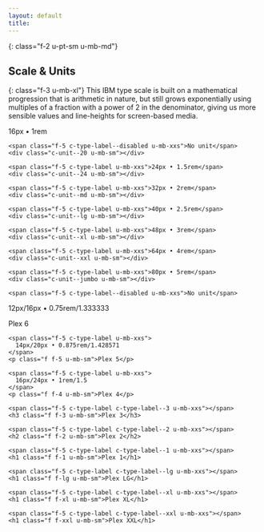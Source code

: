 ```yaml
---
layout: default
title:
---
```


{: class="f-2 u-pt-sm u-mb-md"}
## Scale & Units

{: class="f-3 u-mb-xl"}
This IBM type scale is built on a mathematical progression that is arithmetic in nature, but still grows exponentially using multiples of a fraction with a power of 2 in the denominator, giving us more sensible values and line-heights for screen-based media.

<div class="c-panel">
  <div class="c-units">
    <span class="f-5 c-type-label u-mb-xxs">16px • 1rem</span>
    <div class="c-unit--16 u-mb-sm"></div>

    <span class="f-5 c-type-label--disabled u-mb-xxs">No unit</span>
    <div class="c-unit--20 u-mb-sm"></div>

    <span class="f-5 c-type-label u-mb-xxs">24px • 1.5rem</span>
    <div class="c-unit--24 u-mb-sm"></div>

    <span class="f-5 c-type-label u-mb-xxs">32px • 2rem</span>
    <div class="c-unit--md u-mb-sm"></div>

    <span class="f-5 c-type-label u-mb-xxs">40px • 2.5rem</span>
    <div class="c-unit--lg u-mb-sm"></div>

    <span class="f-5 c-type-label u-mb-xxs">48px • 3rem</span>
    <div class="c-unit--xl u-mb-sm"></div>

    <span class="f-5 c-type-label u-mb-xxs">64px • 4rem</span>
    <div class="c-unit--xxl u-mb-sm"></div>

    <span class="f-5 c-type-label u-mb-xxs">80px • 5rem</span>
    <div class="c-unit--jumbo u-mb-sm"></div>

    <span class="f-5 c-type-label--disabled u-mb-xxs">No unit</span>
  </div>
  <div class="c-type-scale">
    <span class="f-5 c-type-label u-mb-xxs">
      12px/16px • 0.75rem/1.333333
    </span>
    <p class="f f-6 u-mb-sm">Plex 6</p>

    <span class="f-5 c-type-label u-mb-xxs">
      14px/20px • 0.875rem/1.428571
    </span>
    <p class="f f-5 u-mb-sm">Plex 5</p>

    <span class="f-5 c-type-label u-mb-xxs">
      16px/24px • 1rem/1.5
    </span>
    <p class="f f-4 u-mb-sm">Plex 4</p>

    <span class="f-5 c-type-label c-type-label--3 u-mb-xxs"></span>
    <h3 class="f f-3 u-mb-sm">Plex 3</h3>

    <span class="f-5 c-type-label c-type-label--2 u-mb-xxs"></span>
    <h2 class="f f-2 u-mb-sm">Plex 2</h2>

    <span class="f-5 c-type-label c-type-label--1 u-mb-xxs"></span>
    <h1 class="f f-1 u-mb-sm">Plex 1</h1>

    <span class="f-5 c-type-label c-type-label--lg u-mb-xxs"></span>
    <h1 class="f f-lg u-mb-sm">Plex LG</h1>

    <span class="f-5 c-type-label c-type-label--xl u-mb-xxs"></span>
    <h1 class="f f-xl u-mb-sm">Plex XL</h1>

    <span class="f-5 c-type-label c-type-label--xxl u-mb-xxs"></span>
    <h1 class="f f-xxl u-mb-sm">Plex XXL</h1>
  </div>
</div>
